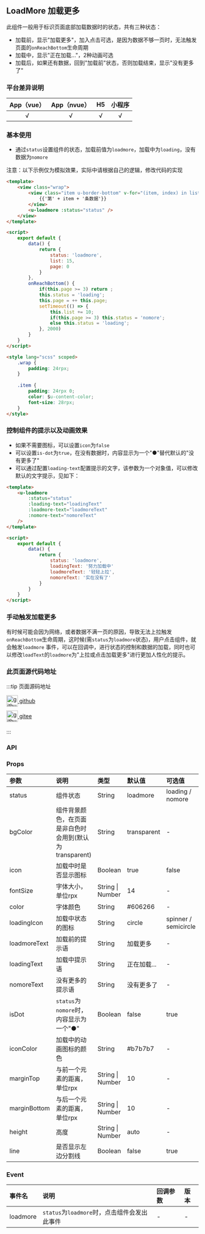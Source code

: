 ## LoadMore 加载更多 <to-api/>

<demo-model url="/pages/componentsC/loadmore/loadmore"></demo-model>


此组件一般用于标识页面底部加载数据时的状态，共有三种状态：
- 加载前，显示"加载更多"，加入点击可选，是因为数据不够一页时，无法触发页面的`onReachBottom`生命周期
- 加载中，显示"正在加载..."，2种动画可选
- 加载后，如果还有数据，回到"加载前"状态，否则加载结束，显示"没有更多了"

### 平台差异说明

|App（vue）|App（nvue）|H5|小程序|
|:-:|:-:|:-:|:-:|
|√|√|√|√|

### 基本使用

- 通过`status`设置组件的状态，加载前值为`loadmore`，加载中为`loading`，没有数据为`nomore`

注意：以下示例仅为模拟效果，实际中请根据自己的逻辑，修改代码的实现

```html
<template>
	<view class="wrap">
		<view class="item u-border-bottom" v-for="(item, index) in list" :key="index">
			{{'第' + item + '条数据'}}
		</view>
		<u-loadmore :status="status" />
	</view>
</template>

<script>
	export default {
		data() {
			return {
				status: 'loadmore',
				list: 15,
				page: 0
			}
		},
		onReachBottom() {
			if(this.page >= 3) return ;
			this.status = 'loading';
			this.page = ++ this.page;
			setTimeout(() => {
				this.list += 10;
				if(this.page >= 3) this.status = 'nomore';
				else this.status = 'loading';
			}, 2000)
		}
	}
</script>

<style lang="scss" scoped>
	.wrap {
		padding: 24rpx;
	}
	
	.item {
		padding: 24rpx 0;
		color: $u-content-color;
		font-size: 28rpx;
	}
</style>
```

### 控制组件的提示以及动画效果

- 如果不需要图标，可以设置`icon`为`false`
- 可以设置`is-dot`为`true`，在没有数据时，内容显示为一个"●"替代默认的"没有更多了"
- 可以通过配置`loading-text`配置提示的文字，该参数为一个对象值，可以修改默认的文字提示，见如下：

```html
<template>
	<u-loadmore 
        :status="status" 
        :loading-text="loadingText" 
        :loadmore-text="loadmoreText" 
        :nomore-text="nomoreText" 
    />
</template>

<script>
	export default {
		data() {
			return {
				status: 'loadmore',
                loadingText: '努力加载中'
                loadmoreText: '轻轻上拉',
                nomoreText: '实在没有了'
			}
		}
	}
</script>
```


### 手动触发加载更多

有时候可能会因为网络，或者数据不满一页的原因，导致无法上拉触发`onReachBottom`生命周期，这时候(需`status`为`loadmore`状态)，用户点击组件，就会触发`loadmore`
事件，可以在回调中，进行状态的控制和数据的加载，同时也可以修改`loadText`的`loadmore`为"上拉或点击加载更多"进行更加人性化的提示。

### 此页面源代码地址

:::tip 页面源码地址
<br/>

<a href="https://github.com/umicro/uView2.0/blob/master/pages/componentsC/loadmore/loadmore.nvue" target="_blank" style="display: flex;align-items: center">
   <img height="30" src="https://vkceyugu.cdn.bspapp.com/VKCEYUGU-8f7e1d02-dcb1-46ba-90db-ae32fea44f22/4b2bf3e5-68ad-4a15-b0d1-00b7a5246eab.png" title="github" width="30"/>&nbsp;github
</a>

<a href="https://gitee.com/umicro/uView2.0/blob/master/pages/componentsC/loadmore/loadmore.nvue" target="_blank" style="display: flex;align-items: center;margin-top: 10px">
   <img height="30" src="https://vkceyugu.cdn.bspapp.com/VKCEYUGU-8f7e1d02-dcb1-46ba-90db-ae32fea44f22/0d0bc2dc-64e3-4ea1-a641-9c23d198e36d.png" title="github" width="30"/>&nbsp;gitee
</a>

<br/>
:::

### API

### Props

| 参数			| 说明													| 类型					| 默认值			| 可选值					|
| :-			| :-													| :-					| :-			| :-					|
| status		| 组件状态												| String				| loadmore		| loading / nomore		|
| bgColor		| 组件背景颜色，在页面是非白色时会用到(默认为transparent)	| String				| transparent	| -						|
| icon			| 加载中时是否显示图标									| Boolean				| true			| false					|
| fontSize		| 字体大小，单位rpx										| String &#124; Number	| 14			| -						|
| color			| 字体颜色												| String				| #606266		| -						|
| loadingIcon	| 加载中状态的图标										| String				| circle		| spinner / semicircle	|
| loadmoreText	| 加载前的提示语											| String				| 加载更多		| -						|
| loadingText	| 加载中提示语											| String				| 正在加载...	| -						|
| nomoreText	| 没有更多的提示语										| String				| 没有更多了		| -						|
| isDot			| `status`为`nomore`时，内容显示为一个"●"					| Boolean				| false			| true					|
| iconColor		| 加载中的动画图标的颜色									| String				| #b7b7b7		| -						|
| marginTop		| 与前一个元素的距离，单位rpx								| String &#124; Number	| 10			| -						|
| marginBottom	| 与后一个元素的距离，单位rpx								| String &#124; Number	| 10			| -						|
| height		| 高度													| String &#124; Number	| auto			| -						|
| line			| 是否显示左边分割线										| Boolean				| false			| true					|


### Event


| 事件名		| 说明											| 回调参数	| 版本	|
| :-		| :-											| :-		| :-	|
| loadmore	| `status`为`loadmore`时，点击组件会发出此事件		| -			| -		|
